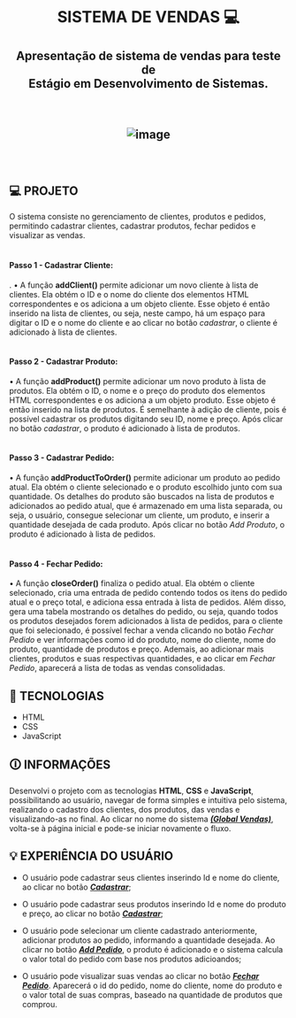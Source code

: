 # <h1 align="center"> SISTEMA DE VENDAS 💻 </h1>

<h2 align="center">
  Apresentação de sistema de vendas para teste de <br>
  Estágio em Desenvolvimento de Sistemas.
  <p align="center">

<br>

![image](https://github.com/Edivania88Duarte/crud-main/assets/120994730/0050cefc-4ab5-4226-af7a-a8394688f778)

<br>



## <h2> 💻 PROJETO</h2>

O sistema consiste no gerenciamento de clientes, produtos e pedidos, permitindo cadastrar clientes, cadastrar produtos, fechar pedidos e visualizar as vendas.
<br>
<br> <h4>Passo 1 -	Cadastrar Cliente:</h4>.
•	A função <b>addClient()</b> permite adicionar um novo cliente à lista de clientes. Ela obtém o ID e o nome do cliente dos elementos HTML correspondentes e os adiciona a um objeto cliente. Esse objeto é então inserido na lista de clientes, ou seja, neste campo, há um espaço para digitar o ID e o nome do cliente e ao clicar no botão <i>cadastrar</i>, o cliente é adicionado à lista de clientes.
<br>
<br> 
<h4>Passo 2 -	Cadastrar Produto:</h4>
•	A função <b>addProduct()</b> permite adicionar um novo produto à lista de produtos. Ela obtém o ID, o nome e o preço do produto dos elementos HTML correspondentes e os adiciona a um objeto produto. Esse objeto é então inserido na lista de produtos. É semelhante à adição de cliente, pois é possível cadastrar os produtos digitando seu ID, nome e preço. Após clicar no botão <i>cadastrar</i>, o produto é adicionado à lista de produtos.
<br>
<br> 
<h4>Passo 3 -	Cadastrar Pedido:</h4>
•	A função <b>addProductToOrder()</b> permite adicionar um produto ao pedido atual. Ela obtém o cliente selecionado e o produto escolhido junto com sua quantidade. Os detalhes do produto são buscados na lista de produtos e adicionados ao pedido atual, que é armazenado em uma lista separada, ou seja, o usuário, consegue selecionar um cliente, um produto, e inserir a quantidade desejada de cada produto. Após clicar no botão <i>Add Produto</i>, o produto é adicionado à lista de pedidos.
<br>
<br>
<h4>Passo 4 -	Fechar Pedido:</h4>
• A função <b>closeOrder()</b> finaliza o pedido atual. Ela obtém o cliente selecionado, cria uma entrada de pedido contendo todos os itens do pedido atual e o preço total, e adiciona essa entrada à lista de pedidos. Além disso, gera uma tabela mostrando os detalhes do pedido, ou seja, quando todos os produtos desejados forem adicionados à lista de pedidos, para o cliente que foi selecionado, é possível fechar a venda clicando no botão <i>Fechar Pedido</i> e ver informações como id do produto, nome do cliente, nome do produto, quantidade de produtos e preço. Ademais, ao adicionar mais clientes, produtos e suas respectivas quantidades, e ao clicar em <i>Fechar Pedido</i>, aparecerá a lista de todas as vendas consolidadas.

## 🚀 TECNOLOGIAS

- HTML
- CSS
- JavaScript

## 🛈  INFORMAÇÕES

Desenvolvi o projeto com as tecnologias <strong>HTML</strong>, <strong>CSS</strong> e <strong>JavaScript</strong>, possibilitando ao usuário, navegar de forma simples e intuitiva pelo sistema, realizando o cadastro dos clientes, dos produtos, das vendas e visualizando-as no final. Ao clicar no nome do sistema <u><i><b>(Global Vendas)</b></i></u>, volta-se à página inicial e pode-se iniciar novamente o fluxo. 

## 💡 EXPERIÊNCIA DO USUÁRIO

* O usuário pode cadastrar seus clientes inserindo Id e nome do cliente, ao clicar no botão <u><i><b>Cadastrar</b></i></u>;

* O usuário pode cadastrar seus produtos inserindo Id e nome do produto e preço, ao clicar no botão <u><i><b>Cadastrar</b></i></u>;

* O usuário pode selecionar um cliente cadastrado anteriormente, adicionar produtos ao pedido, informando a quantidade desejada. Ao clicar no botão <u><i><b>Add Pedido</b></i></u>, o produto é adicionado e o sistema calcula o valor total do pedido com base nos produtos adicioandos;

* O usuário pode visualizar suas vendas ao clicar no botão <u><i><b>Fechar Pedido</b></i></u>. Aparecerá o id do pedido, nome do cliente, nome do produto e o valor total de suas compras, baseado na quantidade de produtos que comprou.
